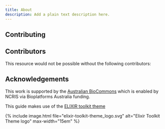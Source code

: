 ```yaml
---
title: About
description: Add a plain text description here.
---
```



## Contributing


## Contributors

This resource would not be possible without the following contributors:




## Acknowledgements

This work is supported by the [Australian BioCommons](https://www.biocommons.org.au/) which is enabled by NCRIS via Bioplatforms Australia funding.

This guide makes use of the [ELIXIR toolkit theme](https://github.com/ELIXIR-Belgium/elixir-toolkit-theme)

{% include image.html file="elixir-toolkit-theme_logo.svg" alt="Elixir Toolkit Theme logo" max-width="15em" %}
 

